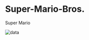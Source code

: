 # Super-Mario-Bros.
Super Mario

![data](https://github.com/softMonkeys/Super-Mario-Bros./blob/master/super-mario-bros.jpg)
